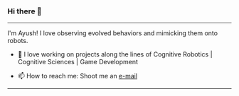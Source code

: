 ### Hi there 👋

--------------

I'm Ayush! I love observing evolved behaviors and mimicking them onto robots.

<!---an Electronics Graduate from BITS Pilani, Pilani Campus.-->

<!--- 🔭 I’m currently a Research Assistant at Robotics Research Center, IIIT Hyderabad. -->

- 👯 I love working on projects along the lines of Cognitive Robotics | Cognitive Sciences | Game Development

- 📫 How to reach me: Shoot me an [e-mail](mailto:ay.agrawal812@gmail.com)

<!-- [![GitHub Streak](http://github-readme-streak-stats.herokuapp.com?user=Ayush8120&theme=blood-dark&hide_border=true)](https://git.io/streak-stats) -->

  
<!-- ### ⚡ ***<u><b>My present interests</b></u>*** -->
<!-- - 🌱 I am fluid with my skillset and enjoy learning about new fields.  -->
  
<!-- <p align="center">
  
  <img width="400" height="400" src="https://user-images.githubusercontent.com/72944387/132033126-4e9b5091-f208-4707-8f7f-d36a95019b39.png">
</p>
 -->
<!--![Visitor Count](https://profile-counter.glitch.me/Ayush8120/count.svg)-->
----------


